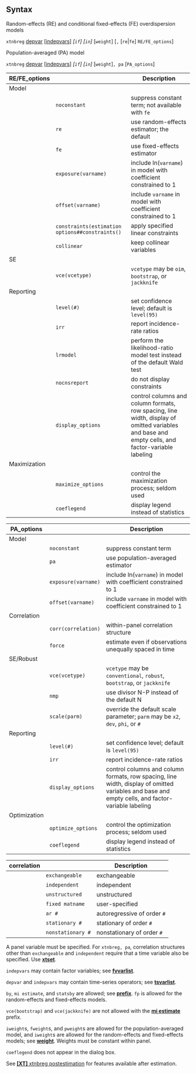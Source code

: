 ## Syntax

Random-effects (RE) and conditional fixed-effects (FE) overdispersion
models

`xtnbreg`
[depvar](http://www.stata.com/help.cgi?depvar)
\[[indepvars](http://www.stata.com/help.cgi?indepvars)\]
_\[`if`\] \[`in`\]_ \[`weight`\] \[`,`
\[`re`\|`fe`\] `RE/FE_options`\]

Population-averaged (PA) model

`xtnbreg`
[depvar](http://www.stata.com/help.cgi?depvar)
\[[indepvars](http://www.stata.com/help.cgi?indepvars)\]
_\[`if`\] \[`in`\]_ \[`weight`\]`, pa`
\[`PA_options`\]

| RE/FE\_options |                                                 | Description                                                                                                                                      |
|----------------|-------------------------------------------------|--------------------------------------------------------------------------------------------------------------------------------------------------|
| Model          |                                                 |                                                                                                                                                  |
|                | `noconstant`                                    | suppress constant term; not available with `fe`                                                                                                  |
|                | `re`                                            | use random-effects estimator; the default                                                                                                        |
|                | `fe`                                            | use fixed-effects estimator                                                                                                                      |
|                | `exposure(varname)`                             | include ln(`varname`) in model with coefficient constrained to 1                                                                                 |
|                | `offset(varname)`                               | include `varname` in model with coefficient constrained to 1                                                                                     |
|                | `constraints(estimation options##constraints()` | apply specified linear constraints                                                                                                               |
|                | `collinear`                                     | keep collinear variables                                                                                                                         |
| SE             |                                                 |                                                                                                                                                  |
|                | `vce(vcetype)`                                  | `vcetype` may be `oim`, `bootstrap`, or `jackknife`                                                                                              |
| Reporting      |                                                 |                                                                                                                                                  |
|                | `level(#)`                                      | set confidence level; default is `level(95)`                                                                                                     |
|                | `irr`                                           | report incidence-rate ratios                                                                                                                     |
|                | `lrmodel`                                       | perform the likelihood-ratio model test instead of the default Wald test                                                                         |
|                | `nocnsreport`                                   | do not display constraints                                                                                                                       |
|                | `display_options`                               | control columns and column formats, row spacing, line width, display of omitted variables and base and empty cells, and factor-variable labeling |
| Maximization   |                                                 |                                                                                                                                                  |
|                | `maximize_options`                              | control the maximization process; seldom used                                                                                                    |
|                | `coeflegend`                                    | display legend instead of statistics                                                                                                             |

| PA\_options  |                         | Description                                                                                                                                      |
|--------------|-------------------------|--------------------------------------------------------------------------------------------------------------------------------------------------|
| Model        |                         |                                                                                                                                                  |
|              | `noconstant`            | suppress constant term                                                                                                                           |
|              | `pa`                    | use population-averaged estimator                                                                                                                |
|              | `exposure(varname)`     | include ln(`varname`) in model with coefficient constrained to 1                                                                                 |
|              | `offset(varname)`       | include `varname` in model with coefficient constrained to 1                                                                                     |
| Correlation  |                         |                                                                                                                                                  |
|              | `corr(correlation)` | within-panel correlation structure                                                                                                               |
|              | `force`                 | estimate even if observations unequally spaced in time                                                                                           |
| SE/Robust    |                         |                                                                                                                                                  |
|              | `vce(vcetype)`          | `vcetype` may be `conventional`, `robust`, `bootstrap`, or `jackknife`                                                                           |
|              | `nmp`                   | use divisor N-P instead of the default N                                                                                                         |
|              | `scale(parm)`           | override the default scale parameter; `parm` may be `x2`, `dev`, `phi`, or `#`                                                                   |
| Reporting    |                         |                                                                                                                                                  |
|              | `level(#)`              | set confidence level; default is `level(95)`                                                                                                     |
|              | `irr`                   | report incidence-rate ratios                                                                                                                     |
|              | `display_options`       | control columns and column formats, row spacing, line width, display of omitted variables and base and empty cells, and factor-variable labeling |
| Optimization |                         |                                                                                                                                                  |
|              | `optimize_options`      | control the optimization process; seldom used                                                                                                    |
|              | `coeflegend`            | display legend instead of statistics                                                                                                             |

| correlation |                     | Description                 |
|-------------|---------------------|-----------------------------|
|             | `exchangeable`      | exchangeable                |
|             | `independent`       | independent                 |
|             | `unstructured`      | unstructured                |
|             | `fixed matname`   | user-specified              |
|             | `ar #`            | autoregressive of order `#` |
|             | `stationary #`    | stationary of order `#`     |
|             | `nonstationary #` | nonstationary of order `#`  |

A panel variable must be specified. For `xtnbreg, pa`, correlation
structures other than `exchangeable` and `independent` require that a
time variable also be specified. Use
[<strong>xtset</strong>](http://www.stata.com/help.cgi?xtset).

`indepvars` may contain factor variables; see
[<strong>fvvarlist</strong>](http://www.stata.com/help.cgi?fvvarlist).

`depvar` and `indepvars` may contain time-series operators; see
[<strong>tsvarlist</strong>](http://www.stata.com/help.cgi?tsvarlist).

`by`, `mi estimate`, and `statsby` are allowed; see
[<strong>prefix</strong>](http://www.stata.com/help.cgi?prefix).
`fp` is allowed for the random-effects and fixed-effects models.

`vce(bootstrap)` and `vce(jackknife)` are not allowed with the
[<strong>mi estimate</strong>](http://www.stata.com/help.cgi?mi%20estimate)
prefix.

`iweight`s, `fweight`s, and `pweight`s are allowed for the
population-averaged model, and `iweight`s are allowed for the
random-effects and fixed-effects models; see
[<strong>weight</strong>](http://www.stata.com/help.cgi?weight).
Weights must be constant within panel.

`coeflegend` does not appear in the dialog box.

See
[<strong>[XT]</strong> xtnbreg postestimation](http://www.stata.com/help.cgi?xtnbreg_postestimation)
for features available after estimation.
